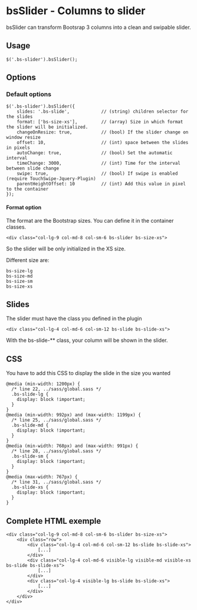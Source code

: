 bsSlider - Columns to slider
=========================

bsSlider can transform Bootsrap 3 columns into a clean and swipable slider.

## Usage

    $('.bs-slider').bsSlider();
    
## Options

### Default options
  
    $('.bs-slider').bsSlider({
        slides: '.bs-slide',            // (string) children selector for the slides
        format: ['bs-size-xs'],         // (array) Size in which format the slider will be initialized.
        changeOnResize: true,           // (bool) If the slider change on window resize 
        offset: 10,                     // (int) space between the slides in pixels
        autoChange: true,               // (bool) Set the automatic interval
        timeChange: 3000,               // (int) Time for the interval between slide change
        swipe: true,                    // (bool) If swipe is enabled (require TouchSwipe-Jquery-Plugin)
        parentHeightOffset: 10          // (int) Add this value in pixel to the container
    });

#### Format option

The format are the Bootstrap sizes. You can define it in the container classes.

    <div class="col-lg-9 col-md-8 col-sm-6 bs-slider bs-size-xs">
    
So the slider will be only initialized in the XS size.

Different size are:
    
    bs-size-lg
    bs-size-md
    bs-size-sm
    bs-size-xs
    
## Slides

The slider must have the class you defined in the plugin

    <div class="col-lg-4 col-md-6 col-sm-12 bs-slide bs-slide-xs">
    
With the bs-slide-** class, your column will be shown in the slider.
    
## CSS 

You have to add this CSS to display the slide in the size you wanted

    @media (min-width: 1200px) {
      /* line 22, ../sass/global.sass */
      .bs-slide-lg {
        display: block !important;
      }
    }
    @media (min-width: 992px) and (max-width: 1199px) {
      /* line 25, ../sass/global.sass */
      .bs-slide-md {
        display: block !important;
      }
    }
    @media (min-width: 768px) and (max-width: 991px) {
      /* line 28, ../sass/global.sass */
      .bs-slide-sm {
        display: block !important;
      }
    }
    @media (max-width: 767px) {
      /* line 31, ../sass/global.sass */
      .bs-slide-xs {
        display: block !important;
      }
    }
    
## Complete HTML exemple

    <div class="col-lg-9 col-md-8 col-sm-6 bs-slider bs-size-xs">
        <div class="row">
            <div class="col-lg-4 col-md-6 col-sm-12 bs-slide bs-slide-xs">
                [...]
            </div>
            <div class="col-lg-4 col-md-6 visible-lg visible-md visible-xs bs-slide bs-slide-xs">
                [...]
            </div>
            <div class="col-lg-4 visible-lg bs-slide bs-slide-xs">
                [...]
            </div>
        </div>
    </div>
